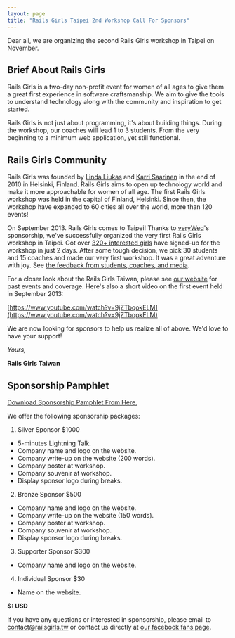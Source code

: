 ```yaml
---
layout: page
title: "Rails Girls Taipei 2nd Workshop Call For Sponsors"
---
```


Dear all, we are organizing the second Rails Girls workshop in Taipei on November.

## Brief About Rails Girls

Rails Girls is a two-day non-profit event for women of all ages to give them a great first experience in software craftsmanship. We aim to give the tools to understand technology along with the community and inspiration to get started.

Rails Girls is not just about programming, it's about building things. During the workshop, our coaches will lead 1 to 3 students. From the very beginning to a minimum web application, yet still functional.

## Rails Girls Community

Rails Girls was founded by [Linda Liukas](http://lindaliukas.fi/) and [Karri Saarinen](http://karrisaarinen.com/) in the end of 2010 in Helsinki, Finland. Rails Girls aims to open up technology world and make it more approachable for women of all age. The first Rails Girls workshop was held in the capital of Finland, Helsinki. Since then, the workshop have expanded to 60 cities all over the world, more than 120 events!

On September 2013. Rails Girls comes to Taipei! Thanks to [veryWed](http://verywed.com/)'s sponsorship, we've successfully organized the very first Rails Girls workshop in Taipei. Got over [320+ interested girls](http://registrano.com/events/railsgirls-taipei-01) have signed-up for the workshop in just 2 days. After some tough decision, we pick 30 students and 15 coaches and made our very first workshop. It was a great adventure with joy. See [the feedback from students, coaches, and media](/2013/10/08/rg-taipei1st-record).

For a closer look about the Rails Girls Taiwan, please see [our website](http://railsgirls.tw/blog) for past events and coverage. Here's also a short video on the first event held in September 2013:

[https://www.youtube.com/watch?v=9jZTbqokELM](https://www.youtube.com/watch?v=9jZTbqokELM)

We are now looking for sponsors to help us realize all of above. We'd love to have your support!

_Yours,_

__Rails Girls Taiwan__

## Sponsorship Pamphlet

[Download Sponsorship Pamphlet From Here.](/RGT02-CFS-en.pdf)

We offer the following sponsorship packages:

1.  Silver Sponsor $1000
  * 5-minutes Lightning Talk.
  * Company name and logo on the website.
  * Company write-up on the website (200 words).
  * Company poster at workshop.
  * Company souvenir at workshop.
  * Display sponsor logo during breaks.

2.  Bronze Sponsor $500
  * Company name and logo on the website.
  * Company write-up on the website (150 words).
  * Company poster at workshop.
  * Company souvenir at workshop.
  * Display sponsor logo during breaks.

3.  Supporter Sponsor $300
  * Company name and logo on the website.

4.  Individual Sponsor $30
  * Name on the website.

__$: USD__

If you have any questions or interested in sponsorship, please email to <contact@railsgirls.tw> or contact us directly at [our facebook fans page](https://www.facebook.com/railsgirlstw).
